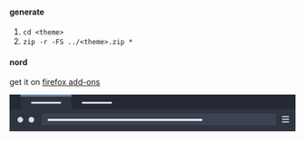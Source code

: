 #### generate
1. `cd <theme>`
2. `zip -r -FS ../<theme>.zip *`

#### nord
get it on [firefox add-ons](https://addons.mozilla.org/en-US/firefox/addon/nordtheme/)

![nord](nord.png)

